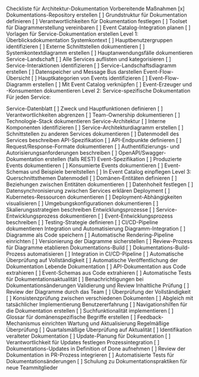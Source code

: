 Checkliste für Architektur-Dokumentation
Vorbereitende Maßnahmen
[x] Dokumentations-Repository erstellen
[ ] Grundstruktur für Dokumentation definieren
[ ] Verantwortlichkeiten für Dokumentation festlegen
[ ] Toolset für Diagrammerstellung vereinbaren
[ ] Event Catalog-Integration planen
[ ] Vorlagen für Service-Dokumentation erstellen
Level 1: Überblicksdokumentation
Systemkontext
[ ] Hauptbenutzergruppen identifizieren
[ ] Externe Schnittstellen dokumentieren
[ ] Systemkontextdiagramm erstellen
[ ] Hauptanwendungsfälle dokumentieren
Service-Landschaft
[ ] Alle Services auflisten und kategorisieren
[ ] Service-Interaktionen identifizieren
[ ] Service-Landschaftsdiagramm erstellen
[ ] Datenspeicher und Message Bus darstellen
Event-Flow-Übersicht
[ ] Hauptkategorien von Events identifizieren
[ ] Event-Flow-Diagramm erstellen
[ ] Mit Event Catalog verknüpfen
[ ] Event-Erzeuger und -Konsumenten dokumentieren
Level 2: Service-spezifische Dokumentation
Für jeden Service:

Service-Datenblatt
[ ] Zweck und Hauptfunktionen definieren
[ ] Verantwortlichkeiten abgrenzen
[ ] Team-Ownership dokumentieren
[ ] Technologie-Stack dokumentieren
Service-Architektur
[ ] Interne Komponenten identifizieren
[ ] Service-Architekturdiagramm erstellen
[ ] Schnittstellen zu anderen Services dokumentieren
[ ] Datenmodell des Services beschreiben
API-Spezifikation
[ ] API-Endpunkte definieren
[ ] Request/Response-Formate dokumentieren
[ ] Authentifizierungs- und Autorisierungsanforderungen beschreiben
[ ] OpenAPI/Swagger-Dokumentation erstellen (falls REST)
Event-Spezifikation
[ ] Produzierte Events dokumentieren
[ ] Konsumierte Events dokumentieren
[ ] Event-Schemas und Beispiele bereitstellen
[ ] In Event Catalog einpflegen
Level 3: Querschnittsthemen
Datenmodell
[ ] Domänen-Entitäten definieren
[ ] Beziehungen zwischen Entitäten dokumentieren
[ ] Datenhoheit festlegen
[ ] Datensynchronisierung zwischen Services erklären
Deployment
[ ] Kubernetes-Ressourcen dokumentieren
[ ] Deployment-Abhängigkeiten visualisieren
[ ] Umgebungskonfigurationen dokumentieren
[ ] Skalierungsstrategien beschreiben
Entwicklungsprozesse
[ ] Service-Entwicklungsprozess dokumentieren
[ ] Event-Entwicklungsprozess beschreiben
[ ] Testing-Strategie definieren
[ ] CI/CD-Pipeline dokumentieren
Integration und Automatisierung
Diagramm-Integration
[ ] Diagramme als Code speichern
[ ] Automatische Rendering-Pipeline einrichten
[ ] Versionierung der Diagramme sicherstellen
[ ] Review-Prozess für Diagramme etablieren
Dokumentations-Build
[ ] Dokumentations-Build-Prozess automatisieren
[ ] Integration in CI/CD-Pipeline
[ ] Automatische Überprüfung auf Vollständigkeit
[ ] Automatische Veröffentlichung der Dokumentation
Lebende Dokumentation
[ ] API-Dokumentation aus Code extrahieren
[ ] Event-Schemas aus Code extrahieren
[ ] Automatische Tests für Dokumentationsaktualität
[ ] Benachrichtigungen bei Dokumentationsänderungen
Validierung und Review
Inhaltliche Prüfung
[ ] Review der Diagramme durch das Team
[ ] Überprüfung der Vollständigkeit
[ ] Konsistenzprüfung zwischen verschiedenen Dokumenten
[ ] Abgleich mit tatsächlicher Implementierung
Benutzererfahrung
[ ] Navigationshilfen für die Dokumentation erstellen
[ ] Suchfunktionalität implementieren
[ ] Glossar für domänenspezifische Begriffe erstellen
[ ] Feedback-Mechanismus einrichten
Wartung und Aktualisierung
Regelmäßige Überprüfung
[ ] Quartalsmäßige Überprüfung auf Aktualität
[ ] Identifikation veralteter Dokumentation
[ ] Update-Planung für Dokumentation
[ ] Verantwortlichkeit für Updates festlegen
Prozessintegration
[ ] Dokumentations-Updates in Definition of Done aufnehmen
[ ] Review der Dokumentation in PR-Prozess integrieren
[ ] Automatisierte Tests für Dokumentationsänderungen
[ ] Schulung zu Dokumentationspraktiken für neue Teammitglieder